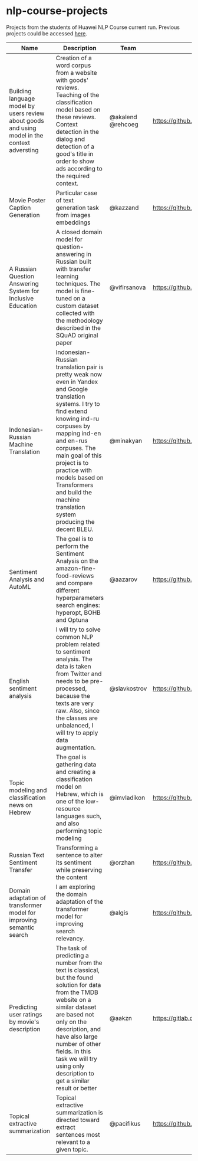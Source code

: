 # nlp-course-projects
Projects from the students of Huawei NLP Course current run. Previous projects could be accessed [here](./prev).


|Name|Description|Team|Repository|
|----|-----------|----|----------|
|Building language model by users review about goods and using model in the context adversting|Creation of a word corpus from a website with goods' reviews. Teaching of the classification model based on these reviews. Context detection in the dialog and detection of a good's title in order to show ads according to the required context.|@akalend @rehcoeg|https://github.com/akalend/mobile_nlp_analisys|
|Movie Poster Caption Generation|Particular case of text generation task from images embeddings|@kazzand|https://github.com/kazzand/huaweiproject|
|A Russian Question Answering System for Inclusive Education|A closed domain model for question-answering in Russian built with transfer learning techniques. The model is fine-tuned on a custom dataset collected with the methodology described in the SQuAD original paper|@vifirsanova|https://github.com/vifirsanova/nlp-huawei-project|
|Indonesian-Russian Machine Translation|Indonesian-Russian translation pair is pretty weak now even in Yandex and Google translation systems. I try to find extend knowing ind-ru corpuses by mapping ind-en and en-rus corpuses. The main goal of this project is to practice with models based on Transformers and build the machine translation system producing the decent BLEU.|@minakyan|https://github.com/minakovaa/indonesian-russian-translation|
|Sentiment Analysis and AutoML|The goal is to perform the Sentiment Analysis on the amazon-fine-food-reviews and compare different hyperparameters search engines: hyperopt, BOHB and Optuna |@aazarov|https://github.com/aazarov/NLP_SentimentAnalysis_HyperparametersSearch|
|English sentiment analysis|I will try to solve common NLP problem related to sentiment analysis. The data is taken from Twitter and needs to be pre-processed, bacause the texts are very raw. Also, since the classes are unbalanced, I will try to apply data augmentation.|@slavkostrov|https://github.com/slavkostrov/project-sentiment-eng|
|Topic modeling and classification news on Hebrew| The goal is gathering data and creating a classification model on Hebrew, which is one of the low-resource languages such, and also performing topic modeling|@imvladikon|https://github.com/imvladikon/huawei-nlpcourse-project|
|Russian Text Sentiment Transfer|Transforming a sentence to alter its sentiment while preserving the content|@orzhan|https://github.com/orzhan/russian-text-sentiment-transfer|
|Domain adaptation of transformer model for improving semantic search|I am exploring the domain adaptation of the transformer model for improving search relevancy.|@algis|https://github.com/Dumbris/semantic-search-domain-adaptation|
|Predicting user ratings by movie's description|The task of predicting a number from the text is classical, but the found solution for data from the TMDB website on a similar dataset are based not only on the description, and have also large number of other fields. In this task we will try using only description to get a similar result or better|@aakzn|https://gitlab.com/iKzN/predict-film-rating-votes-by-overview|
|Topical extractive summarization|Topical extractive summarization is directed toward extract sentences most relevant to a given topic.|@pacifikus|https://github.com/pacifikus/nlp-course|
